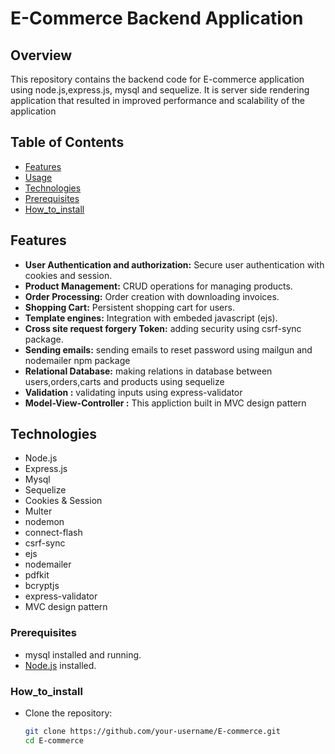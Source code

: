 # E-Commerce Backend Application


## Overview

This repository contains the backend code for E-commerce application using node.js,express.js, mysql and sequelize. It is server side rendering application that resulted in improved performance and scalability of the application

## Table of Contents

- [Features](#features)
- [Usage](#usage)
- [Technologies](#Technologies)
- [Prerequisites](#Prerequisites)
- [How_to_install](#How_to_install)

## Features

- **User Authentication and authorization:** Secure user authentication with cookies and session.
- **Product Management:** CRUD operations for managing products.
- **Order Processing:** Order creation with downloading invoices.
- **Shopping Cart:** Persistent shopping cart for users.
- **Template engines:** Integration with embeded javascript (ejs).
- **Cross site request forgery Token:** adding security using csrf-sync package.
- **Sending emails:** sending emails to reset password using mailgun and nodemailer npm package
- **Relational Database:** making relations in database between users,orders,carts and products using sequelize
- **Validation :** validating inputs using express-validator
- **Model-View-Controller :** This appliction built in MVC design pattern

## Technologies

- Node.js
- Express.js
- Mysql
- Sequelize
- Cookies & Session
- Multer
- nodemon
- connect-flash
- csrf-sync
- ejs
- nodemailer
- pdfkit
- bcryptjs
- express-validator
- MVC design pattern

### Prerequisites

- mysql installed and running.
- [Node.js](https://nodejs.org/) installed.

### How_to_install

- Clone the repository:

   ```bash
   git clone https://github.com/your-username/E-commerce.git
   cd E-commerce
